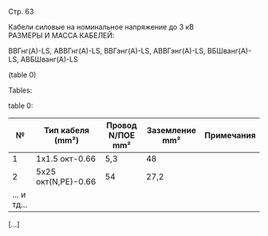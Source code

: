 Стр. 63

Кабели силовые на номинальное напряжение до 3 кВ  
РАЗМЕРЫ И МАССА КАБЕЛЕЙ:

ВВГнг(А)-LS, АВВГнг(А)-LS, ВВГэнг(А)-LS, АВВГэнг(А)-LS, ВБШванг(А)-LS, АВБШванг(А)-LS  

(table 0)

Tables:

table 0:

| № | Тип кабеля (mm²)       | Провод N/ПОE mm² | Заземление mm² | Примечания |
|---|------------------------|--------------------|------------------|-------------|
| 1 | 1x1.5 окт-0.66          | 5,3                | 48               |             |
| 2 | 5х25 окт(N,PE)-0.66     | 54                 | 27,2             |             |
| ... и тд... |

[...]
